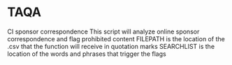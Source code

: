 # TAQA
CI sponsor correspondence
This script will analyze online sponsor correspondence and flag prohibited content
FILEPATH is the location of the .csv that the function will receive in quotation marks
SEARCHLIST is the location of the words and phrases that trigger the flags